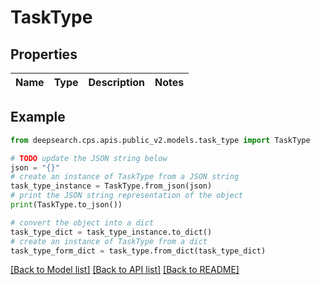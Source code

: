 # TaskType


## Properties

Name | Type | Description | Notes
------------ | ------------- | ------------- | -------------

## Example

```python
from deepsearch.cps.apis.public_v2.models.task_type import TaskType

# TODO update the JSON string below
json = "{}"
# create an instance of TaskType from a JSON string
task_type_instance = TaskType.from_json(json)
# print the JSON string representation of the object
print(TaskType.to_json())

# convert the object into a dict
task_type_dict = task_type_instance.to_dict()
# create an instance of TaskType from a dict
task_type_form_dict = task_type.from_dict(task_type_dict)
```
[[Back to Model list]](../README.md#documentation-for-models) [[Back to API list]](../README.md#documentation-for-api-endpoints) [[Back to README]](../README.md)


